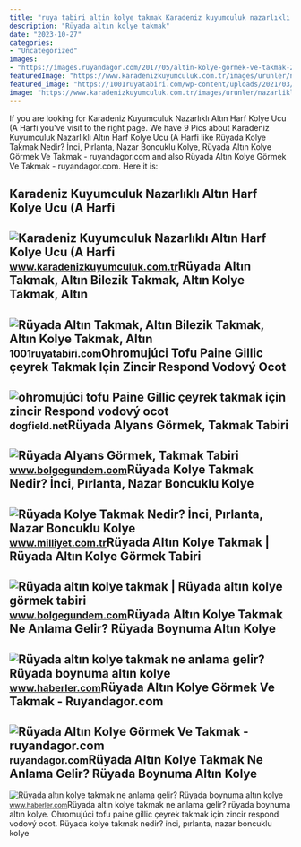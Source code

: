 ```yaml
---
title: "ruya tabiri altin kolye takmak Karadeniz kuyumculuk nazarlıklı altın harf kolye ucu (a harfi"
description: "Rüyada altın kolye takmak"
date: "2023-10-27"
categories:
- "Uncategorized"
images:
- "https://images.ruyandagor.com/2017/05/altin-kolye-gormek-ve-takmak-2348.jpg"
featuredImage: "https://www.karadenizkuyumculuk.com.tr/images/urunler/nazarlikli-altin-harf-kolye-ucu-a-harfi--15936103731_b.jpg"
featured_image: "https://1001ruyatabiri.com/wp-content/uploads/2021/03/Ruyada-Altin-Takmak-Altin-Bilezik-Takmak-Altin-Kolye-Takmak-Altin-Yuzuk-Takmak-ne-demek-diyanet-islami-900x506.jpg"
image: "https://www.karadenizkuyumculuk.com.tr/images/urunler/nazarlikli-altin-harf-kolye-ucu-a-harfi--15936103731_b.jpg"
---
```


If you are looking for Karadeniz Kuyumculuk Nazarlıklı Altın Harf Kolye Ucu (A Harfi you've visit to the right page. We have 9 Pics about Karadeniz Kuyumculuk Nazarlıklı Altın Harf Kolye Ucu (A Harfi like Rüyada Kolye Takmak Nedir? İnci, Pırlanta, Nazar Boncuklu Kolye, Rüyada Altın Kolye Görmek Ve Takmak - ruyandagor.com and also Rüyada Altın Kolye Görmek Ve Takmak - ruyandagor.com. Here it is:

Karadeniz Kuyumculuk Nazarlıklı Altın Harf Kolye Ucu (A Harfi
-------------------------------------------------------------

 ![Karadeniz Kuyumculuk Nazarlıklı Altın Harf Kolye Ucu (A Harfi](https://www.karadenizkuyumculuk.com.tr/images/urunler/nazarlikli-altin-harf-kolye-ucu-a-harfi--15936103731_b.jpg) <small>www.karadenizkuyumculuk.com.tr</small>Rüyada Altın Takmak, Altın Bilezik Takmak, Altın Kolye Takmak, Altın
--------------------------------------------------------------------

 ![Rüyada Altın Takmak, Altın Bilezik Takmak, Altın Kolye Takmak, Altın](https://1001ruyatabiri.com/wp-content/uploads/2021/03/Ruyada-Altin-Takmak-Altin-Bilezik-Takmak-Altin-Kolye-Takmak-Altin-Yuzuk-Takmak-ne-demek-diyanet-islami-900x506.jpg) <small>1001ruyatabiri.com</small>Ohromujúci Tofu Paine Gillic çeyrek Takmak Için Zincir Respond Vodový Ocot
--------------------------------------------------------------------------

 ![ohromujúci tofu Paine Gillic çeyrek takmak için zincir Respond vodový ocot](https://cdn03.ciceksepeti.com/cicek/kc6813454-1/XL/925-ayar-gumus-ceyrek-altin-Icin-pullu-zincir-bileklik---kolye-set-kc6813454-1-e73965f7793b407194b766474e9974bb.jpg) <small>dogfield.net</small>Rüyada Alyans Görmek, Takmak Tabiri
-----------------------------------

 ![Rüyada Alyans Görmek, Takmak Tabiri](https://cdn.bolgegundem.com/d/other/2020/12/25/1.jpg) <small>www.bolgegundem.com</small>Rüyada Kolye Takmak Nedir? İnci, Pırlanta, Nazar Boncuklu Kolye
---------------------------------------------------------------

 ![Rüyada Kolye Takmak Nedir? İnci, Pırlanta, Nazar Boncuklu Kolye](https://i2.milimaj.com/i/milliyet/75/0x410/5fb5a9975542822294397582.jpg) <small>www.milliyet.com.tr</small>Rüyada Altın Kolye Takmak | Rüyada Altın Kolye Görmek Tabiri
------------------------------------------------------------

 ![Rüyada altın kolye takmak | Rüyada altın kolye görmek tabiri](https://cdn.bolgegundem.com/d/other/2021/02/23/photo-1612473078715-923c0069e0c2.jpg) <small>www.bolgegundem.com</small>Rüyada Altın Kolye Takmak Ne Anlama Gelir? Rüyada Boynuma Altın Kolye
---------------------------------------------------------------------

 ![Rüyada altın kolye takmak ne anlama gelir? Rüyada boynuma altın kolye](https://i.hbrcdn.com/haber/2022/10/13/ruyada-altin-kolye-takmak-ne-anlama-gelir-ruyada-15355797_4359_amp.jpg) <small>www.haberler.com</small>Rüyada Altın Kolye Görmek Ve Takmak - Ruyandagor.com
----------------------------------------------------

 ![Rüyada Altın Kolye Görmek Ve Takmak - ruyandagor.com](https://images.ruyandagor.com/2017/05/altin-kolye-gormek-ve-takmak-2348.jpg) <small>ruyandagor.com</small>Rüyada Altın Kolye Takmak Ne Anlama Gelir? Rüyada Boynuma Altın Kolye
---------------------------------------------------------------------

 ![Rüyada altın kolye takmak ne anlama gelir? Rüyada boynuma altın kolye](https://i.hbrcdn.com/haber/2022/10/13/ruyada-altin-kolye-takmak-ne-anlama-gelir-ruyada-15355797_6102_m.jpg) <small>www.haberler.com</small>Rüyada altın kolye takmak ne anlama gelir? rüyada boynuma altın kolye. Ohromujúci tofu paine gillic çeyrek takmak için zincir respond vodový ocot. Rüyada kolye takmak nedir? i̇nci, pırlanta, nazar boncuklu kolye
